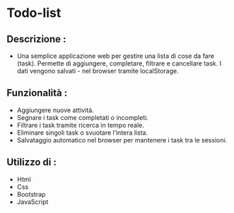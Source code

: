 # Todo-list

## Descrizione :


- Una semplice applicazione web per gestire una lista di cose da fare (task). Permette di aggiungere, completare, filtrare e cancellare task. I dati vengono salvati - nel browser tramite localStorage.


## Funzionalità :

- Aggiungere nuove attività.
- Segnare i task come completati o incompleti.
- Filtrare i task tramite ricerca in tempo reale.
- Eliminare singoli task o svuotare l’intera lista.
- Salvataggio automatico nel browser per mantenere i task tra le sessioni.


## Utilizzo di :


- Html
- Css
- Bootstrap
- JavaScript
